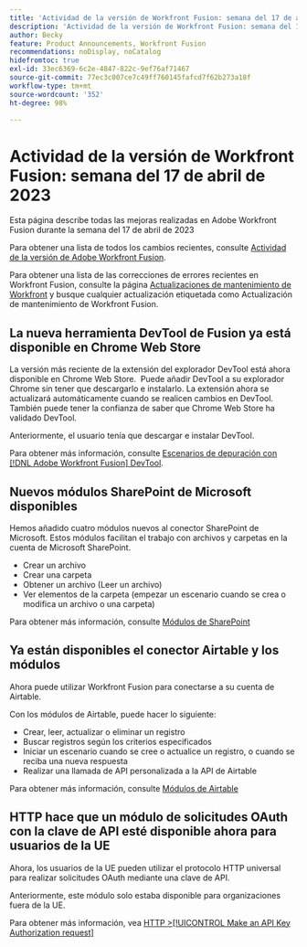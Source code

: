 ```yaml
---
title: 'Actividad de la versión de Workfront Fusion: semana del 17 de abril de 2023'
description: 'Actividad de la versión de Workfront Fusion: semana del 17 de abril de 2023'
author: Becky
feature: Product Announcements, Workfront Fusion
recommendations: noDisplay, noCatalog
hidefromtoc: true
exl-id: 33ec6369-6c2e-4847-822c-9ef76af71467
source-git-commit: 77ec3c007ce7c49ff760145fafcd7f62b273a18f
workflow-type: tm+mt
source-wordcount: '352'
ht-degree: 98%

---
```


# Actividad de la versión de Workfront Fusion: semana del 17 de abril de 2023

Esta página describe todas las mejoras realizadas en Adobe Workfront Fusion durante la semana del 17 de abril de 2023

Para obtener una lista de todos los cambios recientes, consulte [Actividad de la versión de Adobe Workfront Fusion](/help/workfront-fusion/fusion-product-releases/fusion-release-activity.md).

Para obtener una lista de las correcciones de errores recientes en Workfront Fusion, consulte la página [Actualizaciones de mantenimiento de Workfront](https://experienceleague.adobe.com/docs/workfront-known-issues/releases/current-updates.html?lang=es) y busque cualquier actualización etiquetada como Actualización de mantenimiento de Workfront Fusion.

## La nueva herramienta DevTool de Fusion ya está disponible en Chrome Web Store

La versión más reciente de la extensión del explorador DevTool está ahora disponible en Chrome Web Store.  Puede añadir DevTool a su explorador Chrome sin tener que descargarlo e instalarlo. La extensión ahora se actualizará automáticamente cuando se realicen cambios en DevTool. También puede tener la confianza de saber que Chrome Web Store ha validado DevTool.

Anteriormente, el usuario tenía que descargar e instalar DevTool.

Para obtener más información, consulte [Escenarios de depuración con  [!DNL Adobe Workfront Fusion] DevTool](/help/workfront-fusion/manage-scenarios/debug-a-scenario.md).

## Nuevos módulos SharePoint de Microsoft disponibles

Hemos añadido cuatro módulos nuevos al conector SharePoint de Microsoft. Estos módulos facilitan el trabajo con archivos y carpetas en la cuenta de Microsoft SharePoint.

* Crear un archivo
* Crear una carpeta
* Obtener un archivo (Leer un archivo)
* Ver elementos de la carpeta (empezar un escenario cuando se crea o modifica un archivo o una carpeta)

Para obtener más información, consulte [Módulos de SharePoint](/help/workfront-fusion/references/apps-and-modules/third-party-connectors/sharepoint-modules.md)

## Ya están disponibles el conector Airtable y los módulos

Ahora puede utilizar Workfront Fusion para conectarse a su cuenta de Airtable.

Con los módulos de Airtable, puede hacer lo siguiente:

* Crear, leer, actualizar o eliminar un registro
* Buscar registros según los criterios especificados
* Iniciar un escenario cuando se cree o actualice un registro, o cuando se reciba una nueva respuesta
* Realizar una llamada de API personalizada a la API de Airtable

Para obtener más información, consulte [Módulos de Airtable](/help/workfront-fusion/references/apps-and-modules/third-party-connectors/airtable-modules.md)

## HTTP hace que un módulo de solicitudes OAuth con la clave de API esté disponible ahora para usuarios de la UE

Ahora, los usuarios de la UE pueden utilizar el protocolo HTTP universal para realizar solicitudes OAuth mediante una clave de API.

Anteriormente, este módulo solo estaba disponible para organizaciones fuera de la UE.

Para obtener más información, vea [HTTP >[!UICONTROL Make an API Key Authorization request]](/help/workfront-fusion/references/apps-and-modules/universal-connectors/http-module-make-an-api-key-auth-request.md)
